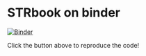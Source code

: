 # STRbook on binder

[![Binder](https://mybinder.org/badge_logo.svg)](https://mybinder.org/v2/gh/zzheng93/STRbook_binder.git/master?urlpath=rstudio)

Click the button above to reproduce the code!

